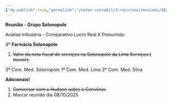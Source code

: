 ```yaml
---
{"dg-publish":true,"permalink":"/setor-contabil/3-recursos/reunioes/202507161300-reuniao-grupo-solonopole/","dgPassFrontmatter":true,"created":"2025-07-16T11:05:31.766-03:00","updated":"2025-08-12T10:57:22.013-03:00"}
---
```


**Reunião - Grupo Solonopole**

Análise tributária - Comparativo Lucro Real X Presumido

4º **Farmácia Solonopole**

1) ~~Valor da nota fiscal de serviços na Solonopole da Lima Serviços ( menor);~~

3º Com. Med. Solonopole
1º Com. Med. Lima
2º Com. Med. Silva

**Adicionais!**

1) ~~Conversar com o Hudson sobre o Convênio.~~
2) Marcar reunião dia 08/10/2025



